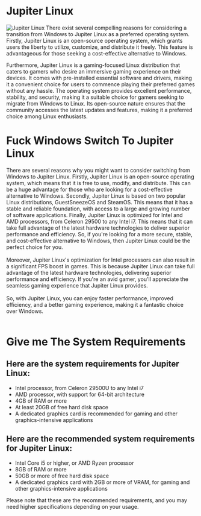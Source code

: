 # Jupiter Linux
![Jupiter Linux](https://github.com/jupiter-linux/jupiter-linux/assets/163439609/7535ab03-da70-477a-a243-16a2d5ce9c17)
There exist several compelling reasons for considering a transition from Windows to Jupiter Linux as a preferred operating system. Firstly, Jupiter Linux is an open-source operating system, which grants users the liberty to utilize, customize, and distribute it freely. This feature is advantageous for those seeking a cost-effective alternative to Windows.

Furthermore, Jupiter Linux is a gaming-focused Linux distribution that caters to gamers who desire an immersive gaming experience on their devices. It comes with pre-installed essential software and drivers, making it a convenient choice for users to commence playing their preferred games without any hassle. The operating system provides excellent performance, stability, and security, making it a suitable choice for gamers seeking to migrate from Windows to Linux. Its open-source nature ensures that the community accesses the latest updates and features, making it a preferred choice among Linux enthusiasts.

# Fuck Windows Switch To Jupiter Linux

There are several reasons why you might want to consider switching from Windows to Jupiter Linux. Firstly, Jupiter Linux is an open-source operating system, which means that it is free to use, modify, and distribute. This can be a huge advantage for those who are looking for a cost-effective alternative to Windows.
Secondly, Jupiter Linux is based on two popular Linux distributions, GuestSneezeOS and SteamOS. This means that it has a stable and reliable foundation, with access to a large and growing number of software applications.
Finally, Jupiter Linux is optimized for Intel and AMD processors, from Celeron 29500 to any Intel i7. This means that it can take full advantage of the latest hardware technologies to deliver superior performance and efficiency.
So, if you're looking for a more secure, stable, and cost-effective alternative to Windows, then Jupiter Linux could be the perfect choice for you.
<br>
<br>
Moreover, Jupiter Linux's optimization for Intel processors can also result in a significant FPS boost in games. This is because Jupiter Linux can take full advantage of the latest hardware technologies, delivering superior performance and efficiency. If you're an avid gamer, you'll appreciate the seamless gaming experience that Jupiter Linux provides.
<br>
<br>
So, with Jupiter Linux, you can enjoy faster performance, improved efficiency, and a better gaming experience, making it a fantastic choice over Windows.
<br>
<br>

# Give me The System Requirements

Here are the system requirements for Jupiter Linux:
-
- Intel processor, from Celeron 29500U to any Intel i7
- AMD processor, with support for 64-bit architecture
- 4GB of RAM or more
- At least 20GB of free hard disk space
- A dedicated graphics card is recommended for gaming and other graphics-intensive applications

Here are the recommended system requirements for Jupiter Linux:
-
- Intel Core i5 or higher, or AMD Ryzen processor
- 8GB of RAM or more
- 50GB or more of free hard disk space
- A dedicated graphics card with 2GB or more of VRAM, for gaming and other graphics-intensive applications

Please note that these are the recommended requirements, and you may need higher specifications depending on your usage.
